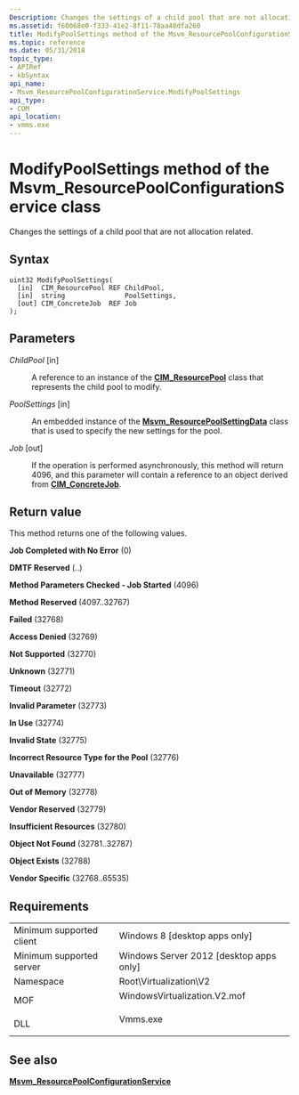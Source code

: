 ```yaml
---
Description: Changes the settings of a child pool that are not allocation related.
ms.assetid: f60068e0-f333-41e2-8f11-78aa48dfa260
title: ModifyPoolSettings method of the Msvm_ResourcePoolConfigurationService class
ms.topic: reference
ms.date: 05/31/2018
topic_type: 
- APIRef
- kbSyntax
api_name: 
- Msvm_ResourcePoolConfigurationService.ModifyPoolSettings
api_type: 
- COM
api_location: 
- vmms.exe
---
```


# ModifyPoolSettings method of the Msvm\_ResourcePoolConfigurationService class

Changes the settings of a child pool that are not allocation related.

## Syntax


```mof
uint32 ModifyPoolSettings(
  [in]  CIM_ResourcePool REF ChildPool,
  [in]  string               PoolSettings,
  [out] CIM_ConcreteJob  REF Job
);
```



## Parameters

<dl> <dt>

*ChildPool* \[in\]
</dt> <dd>

A reference to an instance of the [**CIM\_ResourcePool**](cim-resourcepool.md) class that represents the child pool to modify.

</dd> <dt>

*PoolSettings* \[in\]
</dt> <dd>

An embedded instance of the [**Msvm\_ResourcePoolSettingData**](msvm-resourcepoolsettingdata.md) class that is used to specify the new settings for the pool.

</dd> <dt>

*Job* \[out\]
</dt> <dd>

If the operation is performed asynchronously, this method will return 4096, and this parameter will contain a reference to an object derived from [**CIM\_ConcreteJob**](/previous-versions//cc136808(v=vs.85)).

</dd> </dl>

## Return value

This method returns one of the following values.

<dl> <dt>

**Job Completed with No Error** (0)
</dt> <dt>

**DMTF Reserved** (..)
</dt> <dt>

**Method Parameters Checked - Job Started** (4096)
</dt> <dt>

**Method Reserved** (4097..32767)
</dt> <dt>

**Failed** (32768)
</dt> <dt>

**Access Denied** (32769)
</dt> <dt>

**Not Supported** (32770)
</dt> <dt>

**Unknown** (32771)
</dt> <dt>

**Timeout** (32772)
</dt> <dt>

**Invalid Parameter** (32773)
</dt> <dt>

**In Use** (32774)
</dt> <dt>

**Invalid State** (32775)
</dt> <dt>

**Incorrect Resource Type for the Pool** (32776)
</dt> <dt>

**Unavailable** (32777)
</dt> <dt>

**Out of Memory** (32778)
</dt> <dt>

**Vendor Reserved** (32779)
</dt> <dt>

**Insufficient Resources** (32780)
</dt> <dt>

**Object Not Found** (32781..32787)
</dt> <dt>

**Object Exists** (32788)
</dt> <dt>

**Vendor Specific** (32768..65535)
</dt> </dl>

## Requirements



|                                     |                                                                                                         |
|-------------------------------------|---------------------------------------------------------------------------------------------------------|
| Minimum supported client<br/> | Windows 8 \[desktop apps only\]<br/>                                                              |
| Minimum supported server<br/> | Windows Server 2012 \[desktop apps only\]<br/>                                                    |
| Namespace<br/>                | Root\\Virtualization\\V2<br/>                                                                     |
| MOF<br/>                      | <dl> <dt>WindowsVirtualization.V2.mof</dt> </dl> |
| DLL<br/>                      | <dl> <dt>Vmms.exe</dt> </dl>                     |



## See also

<dl> <dt>

[**Msvm\_ResourcePoolConfigurationService**](msvm-resourcepoolconfigurationservice.md)
</dt> </dl>

 

